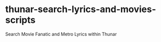 thunar-search-lyrics-and-movies-scripts
=======================================

Search Movie Fanatic and Metro Lyrics within Thunar
